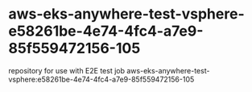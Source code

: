 # aws-eks-anywhere-test-vsphere-e58261be-4e74-4fc4-a7e9-85f559472156-105
repository for use with E2E test job aws-eks-anywhere-test-vsphere:e58261be-4e74-4fc4-a7e9-85f559472156-105
